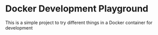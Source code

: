 # Docker Development Playground

This is a simple project to try different things in a Docker container for development